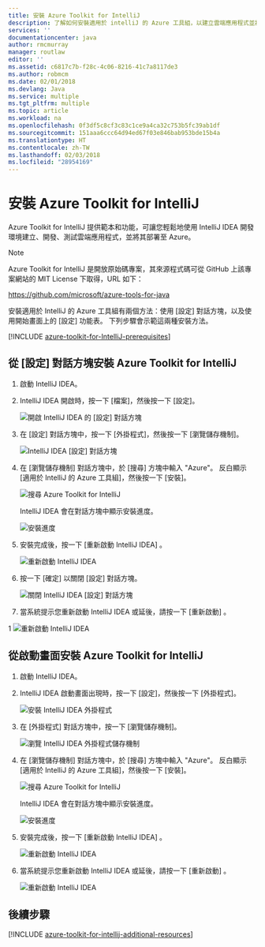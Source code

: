 ```yaml
---
title: 安裝 Azure Toolkit for IntelliJ
description: 了解如何安裝適用於 intelliJ 的 Azure 工具組，以建立雲端應用程式並將其部署至 Azure。
services: ''
documentationcenter: java
author: rmcmurray
manager: routlaw
editor: ''
ms.assetid: c6817c7b-f28c-4c06-8216-41c7a8117de3
ms.author: robmcm
ms.date: 02/01/2018
ms.devlang: Java
ms.service: multiple
ms.tgt_pltfrm: multiple
ms.topic: article
ms.workload: na
ms.openlocfilehash: 0f3df5c8cf3c83c1ce9a4ca32c753b5fc39ab1df
ms.sourcegitcommit: 151aaa6ccc64d94ed67f03e846bab953bde15b4a
ms.translationtype: HT
ms.contentlocale: zh-TW
ms.lasthandoff: 02/03/2018
ms.locfileid: "28954169"
---
```

# <a name="installing-the-azure-toolkit-for-intellij"></a>安裝 Azure Toolkit for IntelliJ

Azure Toolkit for IntelliJ 提供範本和功能，可讓您輕鬆地使用 IntelliJ IDEA 開發環境建立、開發、測試雲端應用程式，並將其部署至 Azure。

> [!NOTE] 
> 
> Azure Toolkit for IntelliJ 是開放原始碼專案，其來源程式碼可從 GitHub 上該專案網站的 MIT License 下取得，URL 如下： 
> 
> <https://github.com/microsoft/azure-tools-for-java> 
> 

安裝適用於 IntelliJ 的 Azure 工具組有兩個方法：使用 [設定] 對話方塊，以及使用開始畫面上的 [設定] 功能表。 下列步驟會示範這兩種安裝方法。

[!INCLUDE [azure-toolkit-for-IntelliJ-prerequisites](../includes/azure-toolkit-for-intellij-prerequisites.md)]

## <a name="to-install-the-azure-toolkit-for-intellij-from-the-settings-dialog-box"></a>從 [設定] 對話方塊安裝 Azure Toolkit for IntelliJ

1. 啟動 IntelliJ IDEA。

1. IntelliJ IDEA 開啟時，按一下 [檔案]，然後按一下 [設定]。
   
   ![開啟 IntelliJ IDEA 的 [設定] 對話方塊][01a]

1. 在 [設定] 對話方塊中，按一下 [外掛程式]，然後按一下 [瀏覽儲存機制]。
   
   ![IntelliJ IDEA [設定] 對話方塊][02a]

1. 在 [瀏覽儲存機制] 對話方塊中，於 [搜尋] 方塊中輸入 "Azure"。 反白顯示 [適用於 IntelliJ 的 Azure 工具組]，然後按一下 [安裝]。
   
   ![搜尋 Azure Toolkit for IntelliJ][03]
   
   IntelliJ IDEA 會在對話方塊中顯示安裝進度。
   
   ![安裝進度][04]

1. 安裝完成後，按一下 [重新啟動 IntelliJ IDEA] 。
   
   ![重新啟動 IntelliJ IDEA][05]

1. 按一下 [確定]  以關閉 [設定] 對話方塊。
   
   ![關閉 IntelliJ IDEA [設定] 對話方塊][06]

1. 當系統提示您重新啟動 IntelliJ IDEA 或延後，請按一下 [重新啟動] 。
   
1   ![重新啟動 IntelliJ IDEA][07]

## <a name="to-install-the-azure-toolkit-for-intellij-from-the-start-screen"></a>從啟動畫面安裝 Azure Toolkit for IntelliJ

1. 啟動 IntelliJ IDEA。

1. IntelliJ IDEA 啟動畫面出現時，按一下 [設定]，然後按一下 [外掛程式]。
   
   ![安裝 IntelliJ IDEA 外掛程式][01b]

1. 在 [外掛程式] 對話方塊中，按一下 [瀏覽儲存機制]。
   
   ![瀏覽 IntelliJ IDEA 外掛程式儲存機制][02b]

1. 在 [瀏覽儲存機制] 對話方塊中，於 [搜尋] 方塊中輸入 "Azure"。 反白顯示 [適用於 IntelliJ 的 Azure 工具組]，然後按一下 [安裝]。
   
   ![搜尋 Azure Toolkit for IntelliJ][03]
   
   IntelliJ IDEA 會在對話方塊中顯示安裝進度。
   
   ![安裝進度][04]

1. 安裝完成後，按一下 [重新啟動 IntelliJ IDEA] 。
   
   ![重新啟動 IntelliJ IDEA][05]

1. 當系統提示您重新啟動 IntelliJ IDEA 或延後，請按一下 [重新啟動] 。
   
   ![重新啟動 IntelliJ IDEA][07]

## <a name="next-steps"></a>後續步驟

[!INCLUDE [azure-toolkit-for-intellij-additional-resources](../includes/azure-toolkit-for-intellij-additional-resources.md)]

<!-- URL List -->

<!-- IMG List -->

[01a]: media/azure-toolkit-for-intellij-installation/01-intellij-file-settings.png
[01b]: media/azure-toolkit-for-intellij-installation/01-intellij-configure-dropdown.png
[02a]: media/azure-toolkit-for-intellij-installation/02-intellij-settings-dialog.png
[02b]: media/azure-toolkit-for-intellij-installation/02-intellij-plugins-dialog.png
[03]: media/azure-toolkit-for-intellij-installation/03-intellij-browse-repositories.png
[04]: media/azure-toolkit-for-intellij-installation/04-install-progress.png
[05]: media/azure-toolkit-for-intellij-installation/05-restart-intellij.png
[06]: media/azure-toolkit-for-intellij-installation/06-intellij-settings-dialog.png
[07]: media/azure-toolkit-for-intellij-installation/07-restart-intellij.png
